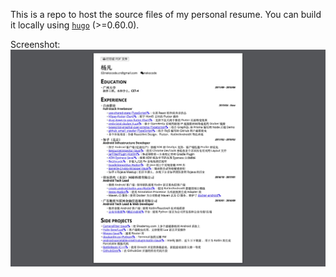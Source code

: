 This is a repo to host the source files of my personal resume. You can build it locally using [`hugo`](https://gohugo.io/) (>=0.60.0).

Screenshot:
![screenshot](screenshot.jpg)
